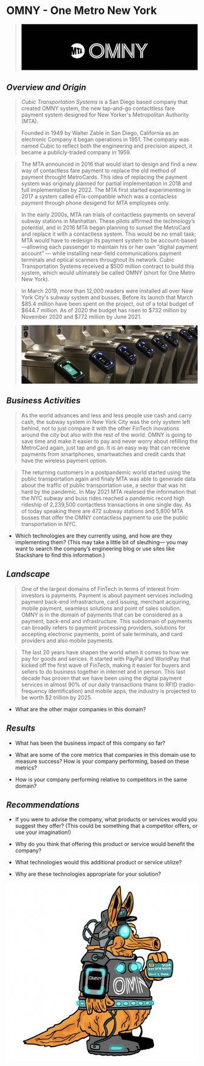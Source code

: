  # OMNY - One Metro New York
>![alt txt if image is missing(image containing the Logo of OMNY)](../01-homework/Assets/OMNY%20LOGO.png)

## *Overview and Origin*

>*Cubic Transportation Systems* is a San Diego based company that created OMNY system, the new tap-and-go contacttless fare payment system designed for New Yorker's Metropolitan Authority (MTA).

>Founded in 1949 by Walter Zable in San Diego, California as an electronic Company it began operations in 1951. The company was named Cubic to reflect both the engineering and precision aspect, it became a publicly-traded company in 1959.

> The MTA announced in 2016 that would start to design and find a new way of contactless fare payment to replace the old method of payment throught MetroCards. This idea of replacing the payment system was originaly planned for partial implementation in 2018 and full implementation by 2022. The MTA first started experimenting in 2017 a system called eTix-compatible which was a contacless payment through phone desigend for MTA employees only. 

>In the early 2000s, MTA ran trials of contactless payments on several subway stations in Manhattan. These pilots affirmed the technology’s potential, and in 2016 MTA began planning to sunset the MetroCard and replace it with a contactless system. This would be no small task; MTA would have to redesign its payment system to be account-based—allowing each passenger to maintain his or her own “digital payment account” — while installing near-field communications payment terminals and optical scanners throughout its network. Cubic Transportation Systems received a $500 million contract to build this system, which would ultimately be called OMNY (short for One Metro New York). 

>In March 2019, more than 12,000 readers were installed all over New York City's subway system and busses. Before its launch that March $85.4 million have been spent on the project, out of a total budget of $644.7 million. As of 2020 the budget has risen to $732 million by November 2020 and $772 million by June 2021.

>![alt txt if image is missing(image containing the contactless devices installed in subways)](../01-homework/Assets/Contactless%20payments.png)

## *Business Activities*

>As the world advances and less and less people use cash and carry cash, the subway system in New York City was the only system left behind, not to just compare it with the other FinTech inovations around the city but also with the rest of the world. OMNY is going to save time and make it easier to pay and never worry about refilling the MetroCard again, just tap and go. It is an easy way that can receive payments from smartphones, smartwatches and credit cards that have the wireless payment option.

>The returning customers in a postpandemic world started using the public transportation again and finaly MTA was able to generade data about the traffic of public transportation use, a sector that was hit hard by the pandemic. In May 2021 MTA realesed the information that the NYC subway and buss rides reached a pandemic record high rideship of 2,239,500 contactless transactions in one single day. As of today speaking there are 472 subway stations and 5,800 MTA busses that offer the OMNY contactless payment to use the public transportation in NYC.

* Which technologies are they currently using, and how are they implementing them? (This may take a little bit of sleuthing–– you may want to search the company’s engineering blog or use sites like Stackshare to find this information.)


## *Landscape*

>One of the largest domains of FinTech in terms of interest from investors is payments. Payment is about payment services including payment back-end infrastracture, card issuing, merchant acquiring, mobile payment, seamless solutions and point of sales solution. OMNY is in the domain of payments that can be considered as a payment, back-end and infrastructure. 
This subdomain of payments can broadly refers to payment processing providers, solutions for accepting electronic payments, point of sale terminals, and card providers and also mobile payments. 

>The last 20 years have shapen the world when it comes to how we pay for goods and serices. It started with PayPal and WorldPay that kicked off the first wave of FinTech, making it easier for buyers and sellers to do business together in internet and in person. This last decade has proven that we have been using the digital payment services in almost 90% of our daily transactions thanx to RFID (radio-frequency identification) and mobile apps, the industry is projected to be worth $2 trillion by 2025.

* What are the other major companies in this domain?


## *Results*

* What has been the business impact of this company so far?

* What are some of the core metrics that companies in this domain use to measure success? How is your company performing, based on these metrics?

* How is your company performing relative to competitors in the same domain?


## *Recommendations*

* If you were to advise the company, what products or services would you suggest they offer? (This could be something that a competitor offers, or use your imagination!)

* Why do you think that offering this product or service would benefit the company?

* What technologies would this additional product or service utilize?

* Why are these technologies appropriate for your solution?

![alt txt if image is missing(image containing the OMNY Mascot)](../01-homework/Assets/OMNY%20mascot.png)